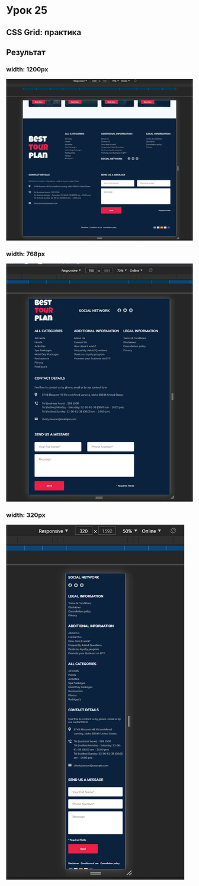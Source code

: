 # Урок 25
## CSS Grid: практика
## Результат
### width: 1200px
![screenshots](src/img/readme-img/lesson-25_w1200.jpg "width: 1200px")
### width: 768px
![screenshots](src/img/readme-img/lesson-25_w768.jpg "width: 768px")
### width: 320px
![screenshots](src/img/readme-img/lesson-25_w320.jpg "width: 320px")

